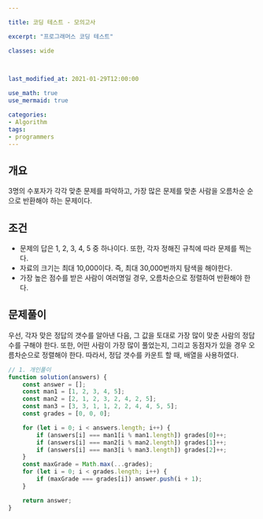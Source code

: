 ```yaml
---

title: 코딩 테스트 - 모의고사

excerpt: "프로그래머스 코딩 테스트"

classes: wide

  

last_modified_at: 2021-01-29T12:00:00

use_math: true
use_mermaid: true

categories:
- Algorithm
tags:
- programmers
---
```

## 개요
3명의 수포자가 각각 맞춘 문제를 파악하고, 가장 많은 문제를 맞춘 사람을 오름차순 순으로 반환해야 하는 문제이다. 

## 조건
* 문제의 답은 1, 2, 3, 4, 5 중 하나이다. 또한, 각자 정해진 규칙에 따라 문제를 찍는다.
* 자료의 크기는 최대 10,000이다. 즉, 최대 30,000번까지 탐색을 해야한다.
* 가장 높은 점수를 받은 사람이 여러명일 경우, 오름차순으로 정렬하여 반환해야 한다.

## 문제풀이
우선, 각자 맞은 정답의 갯수를 알아낸 다음, 그 값을 토대로 가장 많이 맞춘 사람의 정답수를 구해야 한다. 또한, 어떤 사람이 가장 많이 풀었는지, 그리고 동점자가 있을 경우 오름차순으로 정렬해야 한다. 따라서, 정답 갯수를 카운트 할 때, 배열을 사용하였다.

```js
// 1. 개인풀이
function solution(answers) {
    const answer = [];
    const man1 = [1, 2, 3, 4, 5];
    const man2 = [2, 1, 2, 3, 2, 4, 2, 5];
    const man3 = [3, 3, 1, 1, 2, 2, 4, 4, 5, 5];
    const grades = [0, 0, 0];

    for (let i = 0; i < answers.length; i++) {
        if (answers[i] === man1[i % man1.length]) grades[0]++;
        if (answers[i] === man2[i % man2.length]) grades[1]++;
        if (answers[i] === man3[i % man3.length]) grades[2]++;
    }
    const maxGrade = Math.max(...grades);
    for (let i = 0; i < grades.length; i++) {
        if (maxGrade === grades[i]) answer.push(i + 1);
    }

    return answer;
}
````